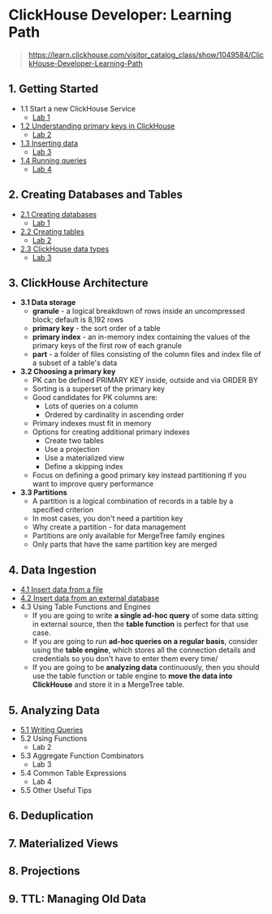 # ClickHouse Developer: Learning Path
> https://learn.clickhouse.com/visitor_catalog_class/show/1049584/ClickHouse-Developer-Learning-Path

## 1. Getting Started
- 1.1 Start a new ClickHouse Service
  - [Lab 1](01_getting_started_labs/lab_01_start_new_clickhouse_service.md)
- [1.2 Understanding primary keys in ClickHouse](01_02_primary_keys.md)
  - [Lab 2](01_getting_started_labs/lab_02_create_table.md)
- [1.3 Inserting data](01_03_inserting_data.md)
  - [Lab 3](01_getting_started_labs/lab_03_insert_from_file.md)
- [1.4 Running queries](01_04_running_queries.md)
  - [Lab 4](01_getting_started_labs/lab_04_queries.md)

## 2. Creating Databases and Tables
- [2.1 Creating databases](02_01_creating_databases.md)
  - [Lab 1](02_creating_databases_and_tables_labs/lab_01_creating_database.md)
- [2.2 Creating tables](02_02_creating_tables.md)
  - [Lab 2](02_creating_databases_and_tables_labs/lab_02_creating_tables.md)
- [2.3 ClickHouse data types](02_03_data_types.md)
  - [Lab 3](02_creating_databases_and_tables_labs/lab_03_data_types.md)

## 3. ClickHouse Architecture
- **3.1 Data storage**
  -	**granule** - a logical breakdown of rows inside an uncompressed block; default is 8,192 rows
  - **primary key** - the sort order of a table
  -	**primary index** - an in-memory index containing the values of the primary keys of the first row of each granule
  -	**part** - a folder of files consisting of the column files and index file of a subset of a table's data
- **3.2 Choosing a primary key**
  - PK can be defined PRIMARY KEY inside, outside and via ORDER BY
  - Sorting is a superset of the primary key
  - Good candidates for PK columns are:
    - Lots of queries on a column
    - Ordered by cardinality in ascending order
  - Primary indexes must fit in memory
  - Options for creating additional primary indexes
    - Create two tables
    - Use a projection
    - Use a materialized view
    - Define a skipping index
  - Focus on defining a good primary key instead partitioning if you want to improve query performance
- **3.3 Partitions**
  - A partition is a logical combination of records in a table by a specified criterion
  - In most cases, you don't need a partition key
  - Why create a partition - for data management
  - Partitions are only available for MergeTree family engines
  - Only parts that have the same partition key are merged

## 4. Data Ingestion
- [4.1 Insert data from a file](04_01_insert_data_from_a_file.md)
- [4.2 Insert data from an external database](04_02_insert_data_from_from_an_external_database.md)
- 4.3 Using Table Functions and Engines
  - If you are going to write **a single ad-hoc query** of some data sitting in external source, 
    then the **table function** is perfect for that use case.
  - If you are going to run **ad-hoc queries on a regular basis**, consider using the **table engine**, 
    which stores all the connection details and credentials so you don't have to enter them every time/
  - If you are going to be **analyzing data** continuously, then you should use the table function 
    or table engine to **move the data into ClickHouse** and store it in a MergeTree table.

## 5. Analyzing Data
- [5.1 Writing Queries](05_01_writing_queries.md)
- 5.2 Using Functions
  - Lab 2
- 5.3 Aggregate Function Combinators
  - Lab 3
- 5.4 Common Table Expressions
  - Lab 4
- 5.5 Other Useful Tips

## 6. Deduplication
## 7. Materialized Views
## 8. Projections
## 9. TTL: Managing Old Data
